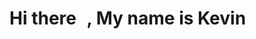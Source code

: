 # Hi there <img src="https://raw.githubusercontent.com/kaueMarques/kaueMarques/master/hi.gif" width="10px" height="10px">, My name is Kevin

